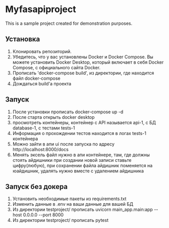 # Myfasapiproject

This is a sample project created for demonstration purposes.

## Установка

1. Клонировать репозиторий.
2. Убедитесь, что у вас установлены Docker и Docker Compose. Вы можете установить Docker Desktop, который включает в себя Docker Compose, с официального сайта Docker.
3. Прописать 'docker-compose build', из директории, где находится файл docker-compose
4. Дождаться build'а проекта

## Запуск
1. После установки прописать docker-compose up -d
2. После старта открыть docker desktop
3. просмотреть контейнеры, контейнер с API называется api-1, с БД database-1, с тестами tests-1
4. Информация о прохождении тестов находится в логах tests-1 контейнера
5. Можно зайти в апи ui после запуска по адресу http://localhost:8000/docs
6. Менять эксель файл нужно в апи контейнере, там, где должны стоять айдишники при создании новой записи ставьте цифру(любую), при сохранении файла айдишник поменяется на юайдишник, удалять нужно вместе с удалением айдишника
## Запуск без докера
1. Установить необходимые пакеты из requirements.txt
2. Изменить данные в .env на ваши данные для вашей БД
3. Из директории testproject/ прописать uvicorn main_app.main:app --host 0.0.0.0 --port 8000
4. Из директории testproject/ прописать pytest
